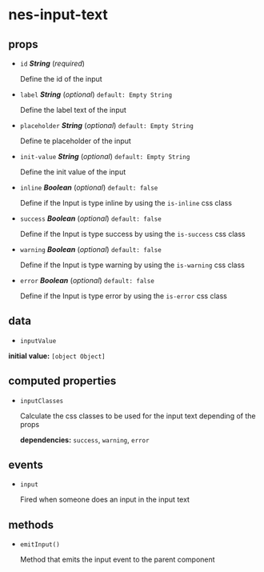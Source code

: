 # nes-input-text 

## props 

- `id` ***String*** (*required*) 

  Define the id of the input 

- `label` ***String*** (*optional*) `default: Empty String` 

  Define the label text of the input 

- `placeholder` ***String*** (*optional*) `default: Empty String` 

  Define te placeholder of the input 

- `init-value` ***String*** (*optional*) `default: Empty String` 

  Define the init value of the input 

- `inline` ***Boolean*** (*optional*) `default: false` 

  Define if the Input is type inline by using the `is-inline` css class 

- `success` ***Boolean*** (*optional*) `default: false` 

  Define if the Input is type success by using the `is-success` css class 

- `warning` ***Boolean*** (*optional*) `default: false` 

  Define if the Input is type warning by using the `is-warning` css class 

- `error` ***Boolean*** (*optional*) `default: false` 

  Define if the Input is type error by using the `is-error` css class 

## data 

- `inputValue` 

**initial value:** `[object Object]` 

## computed properties 

- `inputClasses` 

  Calculate the css classes to be used for the input text depending of the props 

   **dependencies:** `success`, `warning`, `error` 


## events 

- `input` 

  Fired when someone does an input in the input text 

## methods 

- `emitInput()` 

  Method that emits the input event to the parent component 

